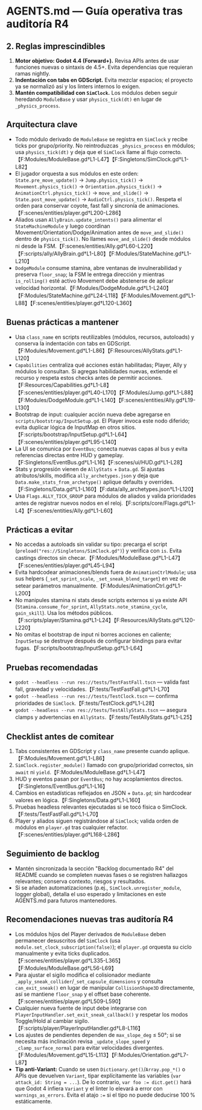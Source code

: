 # AGENTS.md — Guía operativa tras auditoría R4

## 2. Reglas imprescindibles
1. **Motor objetivo: Godot 4.4 (Forward+).** Revisa APIs antes de usar funciones nuevas o sintaxis de 4.5+. Evita dependencias que requieran ramas nightly.
2. **Indentación con tabs en GDScript.** Evita mezclar espacios; el proyecto ya se normalizó así y los linters internos lo exigen.
3. **Mantén compatibilidad con `SimClock`.** Los módulos deben seguir heredando `ModuleBase` y usar `physics_tick(dt)` en lugar de `_physics_process`.

## Arquitectura clave
- Todo módulo derivado de `ModuleBase` se registra en `SimClock` y recibe ticks por grupo/priority. No reintroduzcas `_physics_process` en módulos; usa `physics_tick(dt)` y deja que el `SimClock` llame al flujo correcto.【F:Modules/ModuleBase.gd†L1-L47】【F:Singletons/SimClock.gd†L1-L82】
- El jugador orquesta a sus módulos en este orden: `State.pre_move_update()` → `Jump.physics_tick()` → `Movement.physics_tick()` → `Orientation.physics_tick()` → `AnimationCtrl.physics_tick()` → `move_and_slide()` → `State.post_move_update()` → `AudioCtrl.physics_tick()`. Respeta el orden para conservar coyote, fast fall y sincronía de animaciones.【F:scenes/entities/player.gd†L200-L286】
- Aliados usan `AllyBrain.update_intents()` para alimentar el `StateMachineModule` y luego coordinan Movement/Orientation/Dodge/Animation antes de `move_and_slide()` dentro de `physics_tick()`. No llames `move_and_slide()` desde módulos ni desde la FSM.【F:scenes/entities/Ally.gd†L60-L220】【F:scripts/ally/AllyBrain.gd†L1-L80】【F:Modules/StateMachine.gd†L1-L210】
- `DodgeModule` consume stamina, abre ventanas de invulnerabilidad y preserva `floor_snap`; la FSM le entrega dirección y mientras `is_rolling()` esté activo Movement debe abstenerse de aplicar velocidad horizontal.【F:Modules/DodgeModule.gd†L1-L240】【F:Modules/StateMachine.gd†L24-L118】【F:Modules/Movement.gd†L1-L88】【F:scenes/entities/player.gd†L120-L360】

## Buenas prácticas a mantener
- Usa `class_name` en scripts reutilizables (módulos, recursos, autoloads) y conserva la indentación con tabs en GDScript.【F:Modules/Movement.gd†L1-L86】【F:Resources/AllyStats.gd†L1-L120】
- `Capabilities` centraliza qué acciones están habilitadas; Player, Ally y módulos lo consultan. Si agregas habilidades nuevas, extiende el recurso y respeta estos checks antes de permitir acciones.【F:Resources/Capabilities.gd†L1-L8】【F:scenes/entities/player.gd†L40-L170】【F:Modules/Jump.gd†L1-L88】【F:Modules/DodgeModule.gd†L1-L140】【F:scenes/entities/Ally.gd†L19-L130】
- Bootstrap de input: cualquier acción nueva debe agregarse en `scripts/bootstrap/InputSetup.gd`. El Player invoca este nodo diferido; evita duplicar lógica de InputMap en otros sitios.【F:scripts/bootstrap/InputSetup.gd†L1-L64】【F:scenes/entities/player.gd†L95-L140】
- La UI se comunica por `EventBus`; conecta nuevas capas al bus y evita referencias directas entre HUD y gameplay.【F:Singletons/EventBus.gd†L1-L16】【F:scenes/ui/HUD.gd†L1-L28】
- Stats y progresión vienen de `AllyStats` + `Data.gd`. Si ajustas atributos/skills, modifica `ally_archetypes.json` y deja que `Data.make_stats_from_archetype()` aplique defaults y overrides.【F:Singletons/Data.gd†L1-L160】【F:data/ally_archetypes.json†L1-L120】
- Usa `Flags.ALLY_TICK_GROUP` para módulos de aliados y valida prioridades antes de registrar nuevos nodos en el reloj.【F:scripts/core/Flags.gd†L1-L4】【F:scenes/entities/Ally.gd†L1-L60】

## Prácticas a evitar
- No accedas a autoloads sin validar su tipo: precarga el script (`preload("res://Singletons/SimClock.gd")`) y verifica con `is`. Evita castings directos sin checar.【F:Modules/ModuleBase.gd†L1-L47】【F:scenes/entities/player.gd†L45-L94】
- Evita hardcodear animaciones/blends fuera de `AnimationCtrlModule`; usa sus helpers (`_set_sprint_scale`, `_set_sneak_blend_target`) en vez de setear parámetros manualmente.【F:Modules/AnimationCtrl.gd†L1-L200】
- No manipules stamina ni stats desde scripts externos si ya existe API (`Stamina.consume_for_sprint`, `AllyStats.note_stamina_cycle`, `gain_skill`). Usa los métodos públicos.【F:scripts/player/Stamina.gd†L1-L24】【F:Resources/AllyStats.gd†L120-L220】
- No omitas el bootstrap de input ni borres acciones en caliente; `InputSetup` se destruye después de configurar bindings para evitar fugas.【F:scripts/bootstrap/InputSetup.gd†L1-L64】

## Pruebas recomendadas
- `godot --headless --run res://tests/TestFastFall.tscn` — valida fast fall, gravedad y velocidades.【F:tests/TestFastFall.gd†L1-L70】
- `godot --headless --run res://tests/TestClock.tscn` — confirma prioridades de `SimClock`.【F:tests/TestClock.gd†L1-L28】
- `godot --headless --run res://tests/TestAllyStats.tscn` — asegura clamps y advertencias en `AllyStats`.【F:tests/TestAllyStats.gd†L1-L25】

## Checklist antes de comitear
1. Tabs consistentes en GDScript y `class_name` presente cuando aplique.【F:Modules/Movement.gd†L1-L86】
2. `SimClock.register_module()` llamado con grupo/prioridad correctos, sin `await` ni `yield`.【F:Modules/ModuleBase.gd†L1-L47】
3. HUD y eventos pasan por `EventBus`; no hay acoplamientos directos.【F:Singletons/EventBus.gd†L1-L16】
4. Cambios en estadísticas reflejados en JSON + `Data.gd`; sin hardcodear valores en lógica.【F:Singletons/Data.gd†L1-L160】
5. Pruebas headless relevantes ejecutadas si se tocó física o SimClock.【F:tests/TestFastFall.gd†L1-L70】
6. Player y aliados siguen registrándose al `SimClock`; valida orden de módulos en `player.gd` tras cualquier refactor.【F:scenes/entities/player.gd†L168-L286】

## Seguimiento de backlog
- Mantén sincronizada la sección "Backlog documentado R4" del README cuando se completen nuevas fases o se registren hallazgos relevantes; conserva contexto, riesgos y resultados.
- Si se añaden automatizaciones (p.ej., `SimClock.unregister_module`, logger global), detalla el uso esperado y limitaciones en este AGENTS.md para futuros mantenedores.

## Recomendaciones nuevas tras auditoría R4
- Los módulos hijos del Player derivados de `ModuleBase` deben permanecer desuscritos del `SimClock` (usa `module.set_clock_subscription(false)`); el `player.gd` orquesta su ciclo manualmente y evita ticks duplicados.【F:scenes/entities/player.gd†L335-L365】【F:Modules/ModuleBase.gd†L56-L69】
- Para ajustar el sigilo modifica el colisionador mediante `_apply_sneak_collider`/`_set_capsule_dimensions` y consulta `can_exit_sneak()` en lugar de manipular `CollisionShape3D` directamente, así se mantiene `floor_snap` y el offset base coherente.【F:scenes/entities/player.gd†L509-L590】
- Cualquier nueva fuente de input debe integrarse con `PlayerInputHandler.set_exit_sneak_callback()` y respetar los modos Toggle/Hold al cambiar sigilo.【F:scripts/player/PlayerInputHandler.gd†L8-L116】
- Los ajustes de pendientes dependen de `max_slope_deg` ≤ 50°; si se necesita más inclinación revisa `_update_slope_speed` y `_clamp_surface_normal` para evitar velocidades divergentes.【F:Modules/Movement.gd†L15-L113】【F:Modules/Orientation.gd†L7-L87】
- **Tip anti-Variant:** Cuando se usen `Dictionary.get()`/`Array.pop_*()` o APIs que devuelven `Variant`, tipar explícitamente las variables (`var attack_id: String = ...`). De lo contrario, `var foo := dict.get()` hará que Godot 4 infiera `Variant` y el linter lo elevará a error con `warnings_as_errors`. Evita el atajo `:=` si el tipo no puede deducirse 100 % estáticamente.
